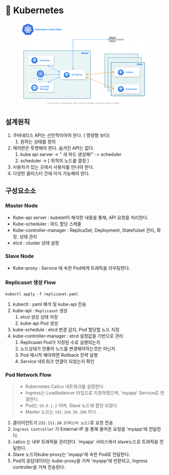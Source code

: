 # 🐳 Kubernetes

<figure><img src="../../.gitbook/assets/image (4) (1) (1).png" alt=""><figcaption></figcaption></figure>

## 설계원칙

1. 쿠버네티스 API는 선언적이어야 한다. ( 명령형 보다)
   1. 원하는 상태를 정의
2. 제어판은 투명해야 한다. 숨겨진 API는 없다.
   1. kube api server  -> "  새 파드 생성해!" -> scheduler
   2. scheduler -> \[ 최적의 노드를 결정 ]&#x20;
3. 사용자가 있는 곳에서 사용자를 만나야 한다.
4. 다양한 클러스터 간에 이식 가능해야 한다.

## 구성요소소

### Master Node

* Kube-api server : kubelet이 해석한 내용을 통해, API 요청을 처리한다.
* Kube-scheduler : 파드 할당 스케줄
* Kube-controller-manager : ReplicaSet, Deployment, Statefulset 관리, 확장, 상태 관리
* etcd : cluster 상태 설정

### Slave Node

* Kube-proxy : Service 에 속한 Pod에게 트래픽을 라우팅한다.



### Replicaset 생성 Flow

`kubectl apply -f replicaset.yaml`&#x20;

1. kubectl :  yaml 해석 및  kube-api 전송
2. kube-api :  `Replicaset` 생성
   1. etcd 생성 상태 저장
   2. kube-api Pod 생성
3. kube-schedule :  etcd 변경 감지,  Pod 할당할 노드 지정
4. kube-controller-manager : etcd 설정값을 기반으로 관리
   1. Replicaset Pod가 지정된 수로 실행되는지
   2. 노드상태가 안좋아 노드를 변경해야하는것은 아닌지
   3. Pod 재시작 해야하면 Rollback 전략 실행
   4. Service 네트워크 연결이 되었는지 확인



### Pod Network Flow

> * Kubernetes Calico 네트워크를 설정한다.
> * Ingress는 Loadbalancer 타입으로 지정하였으며,  'myapp' Service로 연결한다.
> * Pod는 `10.0.1.2` 이며, Slave 노드에 할당 되었다.
> * Master 노드는 `192.168.56.100`  이다.

1. 클라이언트가  `222.111.10.2(마스터 노드)`로 요청 전송
2. `Ingress Controller`  가 External-IP 을 통해 들어온 요청을 'myapp'에 전달한다.&#x20;
3. calico 는 내부 트래픽을 관리한다. 'myapp' 서비스에서 slave노드로 트래픽을 전달한다.
4. Slave 노드의kube-proxy는 'myapp'에 속한 Pod로  전달한다.
5. Pod의 응답데이터는 kube-proxy을 거쳐 'myapp'에 반환되고, Ingress controller을 거쳐 전송된다.
